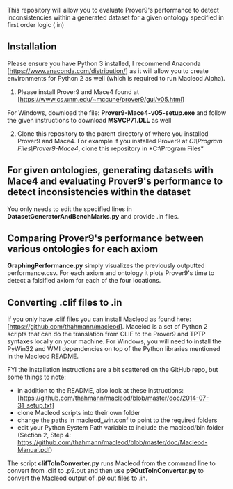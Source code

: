 This repository will allow you to evaluate Prover9's performance to detect inconsistencies within a generated dataset for a given ontology specified in first order logic (.in)




## Installation
Please ensure you have Python 3 installed, I recommend Anaconda [https://www.anaconda.com/distribution/] as it will allow you to create environments for Python 2 as well (which is required to run Macleod Alpha).

1. Please install Prover9 and Mace4 found at [https://www.cs.unm.edu/~mccune/prover9/gui/v05.html]

For Windows, download the file: **Prover9-Mace4-v05-setup.exe** and follow the given instructions to download **MSVCP71.DLL** as well

2. Clone this repository to the parent directory of where you installed Prover9 and Mace4. For example if you installed Prover9 at *C:\Program Files\Prover9-Mace4*, clone this repository in *C:\Program Files\*

## For given ontologies, generating datasets with Mace4 and evaluating Prover9's performance to detect inconsistencies within the dataset
You only needs to edit the specified lines in **DatasetGeneratorAndBenchMarks.py** and provide .in files.


## Comparing Prover9's performance between various ontologies for each axiom
**GraphingPerformance.py** simply visualizes the previously outputted performance.csv. For each axiom and ontology it plots Prover9's time to detect a falsified axiom for each of the four locations.

## Converting .clif files to .in

If you only have .clif files you can install Macleod as found here: [https://github.com/thahmann/macleod]. Macelod is a set of Python 2 scripts that can do the translation from CLIF to the Prover9 and TPTP syntaxes locally on your machine.
For Windows, you will need to install the PyWin32 and WMI dependencies on top of the Python libraries mentioned in the Macleod README. 

FYI the installation instructions are a bit scattered on the GitHub repo, but some things to note:
- in addition to the README, also look at these instructions: [https://github.com/thahmann/macleod/blob/master/doc/2014-07-31_setup.txt]
- clone Macleod scripts into their own folder
- change the paths in macleod_win.conf to point to the required folders
- edit your Python System Path variable to include the macleod/bin folder (Section 2, Step 4: https://github.com/thahmann/macleod/blob/master/doc/Macleod-Manual.pdf)


The script **clifToInConverter.py** runs Macleod from the command line to convert from .clif to .p9.out and then use **p9OutToInConverter.py** to convert the Macleod output of .p9.out files to .in.
